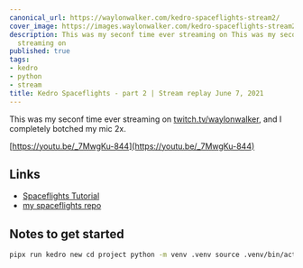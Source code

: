 ```yaml
---
canonical_url: https://waylonwalker.com/kedro-spaceflights-stream2/
cover_image: https://images.waylonwalker.com/kedro-spaceflights-stream2.png
description: This was my seconf time ever streaming on This was my seconf time ever
  streaming on
published: true
tags:
- kedro
- python
- stream
title: Kedro Spaceflights - part 2 | Stream replay June 7, 2021
---
```


This was my seconf time ever streaming on [twitch.tv/waylonwalker](https://twitch.tv/waylonwalker), and I completely botched my mic 2x.

[https://youtu.be/_7MwgKu-844](https://youtu.be/_7MwgKu-844)

## Links

* [Spaceflights Tutorial](https://kedro.readthedocs.io/en/stable/03_tutorial/01_spaceflights_tutorial.html)
* [my spaceflights repo](https://github.com/WaylonWalker/kedro-spaceflights)

## Notes to get started

``` bash
pipx run kedro new cd project python -m venv .venv source .venv/bin/activate pip install kedro kedro install
```